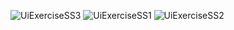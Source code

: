 ![UiExerciseSS3](https://user-images.githubusercontent.com/55591324/107912125-bbf72c80-6f7f-11eb-8c81-0ecfa58a4582.png)
![UiExerciseSS1](https://user-images.githubusercontent.com/55591324/107912132-bf8ab380-6f7f-11eb-810c-50b8827b5863.png)
![UiExerciseSS2](https://user-images.githubusercontent.com/55591324/107912140-c6192b00-6f7f-11eb-9f0e-b4f135550a81.png)
